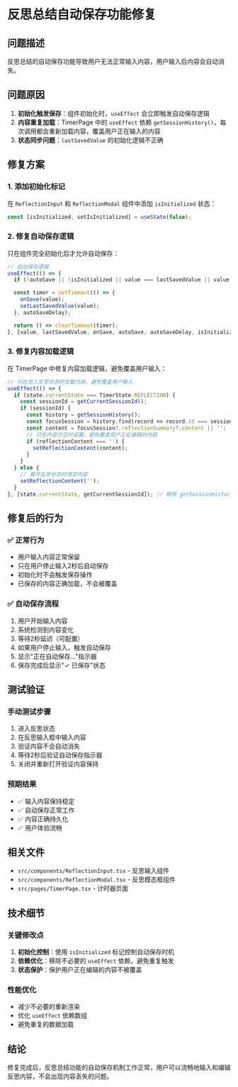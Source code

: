 # 反思总结自动保存功能修复

## 问题描述

反思总结的自动保存功能导致用户无法正常输入内容，用户输入后内容会自动消失。

## 问题原因

1. **初始化触发保存**：组件初始化时，`useEffect` 会立即触发自动保存逻辑
2. **内容重复加载**：TimerPage 中的 `useEffect` 依赖 `getSessionHistory()`，每次调用都会重新加载内容，覆盖用户正在输入的内容
3. **状态同步问题**：`lastSavedValue` 的初始化逻辑不正确

## 修复方案

### 1. 添加初始化标记

在 `ReflectionInput` 和 `ReflectionModal` 组件中添加 `isInitialized` 状态：

```typescript
const [isInitialized, setIsInitialized] = useState(false);
```

### 2. 修复自动保存逻辑

只在组件完全初始化后才允许自动保存：

```typescript
// 自动保存逻辑
useEffect(() => {
  if (!autoSave || !isInitialized || value === lastSavedValue || value === '') return;

  const timer = setTimeout(() => {
    onSave(value);
    setLastSavedValue(value);
  }, autoSaveDelay);

  return () => clearTimeout(timer);
}, [value, lastSavedValue, onSave, autoSave, autoSaveDelay, isInitialized]);
```

### 3. 修复内容加载逻辑

在 TimerPage 中修复内容加载逻辑，避免覆盖用户输入：

```typescript
// 只在进入反思状态时加载内容，避免覆盖用户输入
useEffect(() => {
  if (state.currentState === TimerState.REFLECTION) {
    const sessionId = getCurrentSessionId();
    if (sessionId) {
      const history = getSessionHistory();
      const focusSession = history.find(record => record.id === sessionId);
      const content = focusSession?.reflectionSummary?.content || '';
      // 只在内容为空时设置，避免覆盖用户正在编辑的内容
      if (reflectionContent === '') {
        setReflectionContent(content);
      }
    }
  } else {
    // 离开反思状态时清空内容
    setReflectionContent('');
  }
}, [state.currentState, getCurrentSessionId]); // 移除 getSessionHistory 依赖
```

## 修复后的行为

### ✅ 正常行为
- 用户输入内容正常保留
- 只在用户停止输入2秒后自动保存
- 初始化时不会触发保存操作
- 已保存的内容正确加载，不会被覆盖

### ✅ 自动保存流程
1. 用户开始输入内容
2. 系统检测到内容变化
3. 等待2秒延迟（可配置）
4. 如果用户停止输入，触发自动保存
5. 显示"正在自动保存..."指示器
6. 保存完成后显示"✓ 已保存"状态

## 测试验证

### 手动测试步骤
1. 进入反思状态
2. 在反思输入框中输入内容
3. 验证内容不会自动消失
4. 等待2秒后验证自动保存指示器
5. 关闭并重新打开验证内容保持

### 预期结果
- ✅ 输入内容保持稳定
- ✅ 自动保存正常工作
- ✅ 内容正确持久化
- ✅ 用户体验流畅

## 相关文件

- `src/components/ReflectionInput.tsx` - 反思输入组件
- `src/components/ReflectionModal.tsx` - 反思模态框组件
- `src/pages/TimerPage.tsx` - 计时器页面

## 技术细节

### 关键修改点
1. **初始化控制**：使用 `isInitialized` 标记控制自动保存时机
2. **依赖优化**：移除不必要的 `useEffect` 依赖，避免重复触发
3. **状态保护**：保护用户正在编辑的内容不被覆盖

### 性能优化
- 减少不必要的重新渲染
- 优化 `useEffect` 依赖数组
- 避免重复的数据加载

## 结论

修复完成后，反思总结功能的自动保存机制工作正常，用户可以流畅地输入和编辑反思内容，不会出现内容丢失的问题。